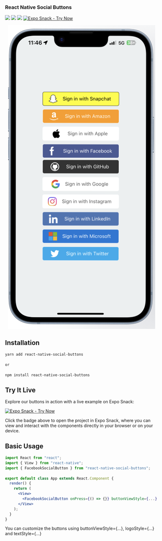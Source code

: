 ### React Native Social Buttons

![](https://img.shields.io/npm/dm/react-native-social-buttons)
![](https://img.shields.io/npm/v/react-native-social-buttons)
![](https://img.shields.io/github/contributors/virtumonde/react-native-social-buttons)
[![Expo Snack - Try Now](https://img.shields.io/badge/Expo%20Snack-Try%20Now-blue?style=flat&logo=expo)](https://snack.expo.dev/@angelxmoreno/react-native-social-buttons-example)

<p align="center">
    <img src="/assets/with-snapchat.png" />
</p>

## Installation

```bash
yarn add react-native-social-buttons

or

npm install react-native-social-buttons
```

## Try It Live

Explore our buttons in action with a live example on Expo Snack:

[![Expo Snack - Try Now](https://img.shields.io/badge/Expo%20Snack-Try%20Now-blue?style=flat&logo=expo)](https://snack.expo.dev/@angelxmoreno/react-native-social-buttons-example)

Click the badge above to open the project in Expo Snack, where you can view and interact with the components directly in your browser or on your device.

## Basic Usage

```jsx
import React from "react";
import { View } from "react-native";
import { FacebookSocialButton } from "react-native-social-buttons";

export default class App extends React.Component {
  render() {
    return (
      <View>
        <FacebookSocialButton onPress={() => {}} buttonViewStyle={...} logoStyle={...} textStyle={...} />
      </View>
    );
  }
}
```

You can customize the buttons using buttonViewStyle={...}, logoStyle={...} and textStyle={...}

